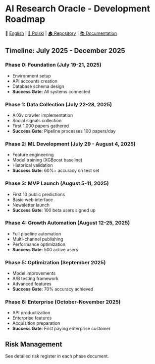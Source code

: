 # AI Research Oracle - Development Roadmap

📖 [English](https://hretheum.github.io/ai_oracle/) | [📖 Polski](https://hretheum.github.io/ai_oracle/pl/) | [🏠 Repository](https://github.com/hretheum/ai_oracle) | [📚 Documentation](https://hretheum.github.io/ai_oracle/)

## Timeline: July 2025 - December 2025

### Phase 0: Foundation (July 19-21, 2025)
- Environment setup
- API accounts creation
- Database schema design
- **Success Gate**: All systems connected

### Phase 1: Data Collection (July 22-28, 2025)
- ArXiv crawler implementation
- Social signals collection
- First 1,000 papers gathered
- **Success Gate**: Pipeline processes 100 papers/day

### Phase 2: ML Development (July 29 - August 4, 2025)
- Feature engineering
- Model training (XGBoost baseline)
- Historical validation
- **Success Gate**: 60%+ accuracy on test set

### Phase 3: MVP Launch (August 5-11, 2025)
- First 10 public predictions
- Basic web interface
- Newsletter launch
- **Success Gate**: 100 beta users signed up

### Phase 4: Growth Automation (August 12-25, 2025)
- Full pipeline automation
- Multi-channel publishing
- Performance optimization
- **Success Gate**: 500 active users

### Phase 5: Optimization (September 2025)
- Model improvements
- A/B testing framework
- Advanced features
- **Success Gate**: 70% accuracy achieved

### Phase 6: Enterprise (October-November 2025)
- API productization
- Enterprise features
- Acquisition preparation
- **Success Gate**: First paying enterprise customer

## Risk Management
See detailed risk register in each phase document.
